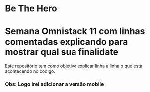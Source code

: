 # Be The Hero
# Semana Omnistack 11 com linhas comentadas explicando para mostrar qual sua finalidate

Este repositório tem como objetivo explicar linha a linha o que esta acontecendo no codigo.

### Obs: Logo irei adicionar a versão mobile
